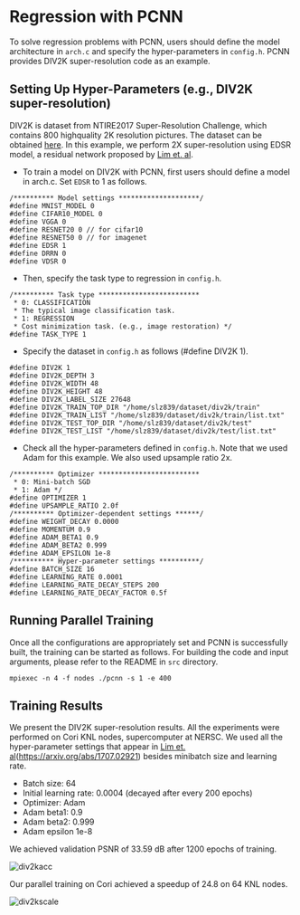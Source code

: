 # Regression with PCNN
To solve regression problems with PCNN, users should define the model architecture in `arch.c` and specify the hyper-parameters in `config.h`.
PCNN provides DIV2K super-resolution code as an example.

## Setting Up Hyper-Parameters (e.g., DIV2K super-resolution)
DIV2K is dataset from NTIRE2017 Super-Resolution Challenge, which contains 800 highquality 2K resolution pictures.
The dataset can be obtained [here](https://data.vision.ee.ethz.ch/cvl/DIV2K/).
In this example, we perform 2X super-resolution using EDSR model, a residual network proposed by [Lim et. al](https://arxiv.org/abs/1707.02921).

* To train a model on DIV2K with PCNN, first users should define a model in arch.c. Set `EDSR` to 1 as follows.
```
/********** Model settings ********************/
#define MNIST_MODEL 0
#define CIFAR10_MODEL 0
#define VGGA 0
#define RESNET20 0 // for cifar10
#define RESNET50 0 // for imagenet
#define EDSR 1
#define DRRN 0
#define VDSR 0
```

* Then, specify the task type to regression in `config.h`.
```
/********** Task type *************************
 * 0: CLASSIFICATION
 * The typical image classification task.
 * 1: REGRESSION
 * Cost minimization task. (e.g., image restoration) */
#define TASK_TYPE 1
```

* Specify the dataset in `config.h` as follows (#define DIV2K 1).
```
#define DIV2K 1
#define DIV2K_DEPTH 3
#define DIV2K_WIDTH 48
#define DIV2K_HEIGHT 48
#define DIV2K_LABEL_SIZE 27648
#define DIV2K_TRAIN_TOP_DIR "/home/slz839/dataset/div2k/train"
#define DIV2K_TRAIN_LIST "/home/slz839/dataset/div2k/train/list.txt"
#define DIV2K_TEST_TOP_DIR "/home/slz839/dataset/div2k/test"
#define DIV2K_TEST_LIST "/home/slz839/dataset/div2k/test/list.txt"
```

* Check all the hyper-parameters defined in `config.h`. Note that we used Adam for this example. We also used upsample ratio 2x.
```
/********** Optimizer *************************
 * 0: Mini-batch SGD
 * 1: Adam */
#define OPTIMIZER 1
#define UPSAMPLE_RATIO 2.0f
/********** Optimizer-dependent settings ******/
#define WEIGHT_DECAY 0.0000
#define MOMENTUM 0.9
#define ADAM_BETA1 0.9
#define ADAM_BETA2 0.999
#define ADAM_EPSILON 1e-8
/********** Hyper-parameter settings **********/
#define BATCH_SIZE 16
#define LEARNING_RATE 0.0001
#define LEARNING_RATE_DECAY_STEPS 200
#define LEARNING_RATE_DECAY_FACTOR 0.5f
```

## Running Parallel Training
Once all the configurations are appropriately set and PCNN is successfully built, the training can be started as follows.
For building the code and input arguments, please refer to the README in `src` directory.
```
mpiexec -n 4 -f nodes ./pcnn -s 1 -e 400
```

## Training Results
We present the DIV2K super-resolution results.
All the experiments were performed on Cori KNL nodes, supercomputer at NERSC.
We used all the hyper-parameter settings that appear in [Lim et. al]()(https://arxiv.org/abs/1707.02921) besides minibatch size and learning rate.
* Batch size: 64
* Initial learning rate: 0.0004 (decayed after every 200 epochs)
* Optimizer: Adam
* Adam beta1: 0.9
* Adam beta2: 0.999
* Adam epsilon 1e-8

We achieved validation PSNR of 33.59 dB after 1200 epochs of training.

![div2kacc](https://github.com/swblaster/pcnn/blob/master/examples/regression/div2k_acc.jpg)

Our parallel training on Cori achieved a speedup of 24.8 on 64 KNL nodes.

![div2kscale](https://github.com/swblaster/pcnn/blob/master/examples/regression/div2k_scale.jpg)
